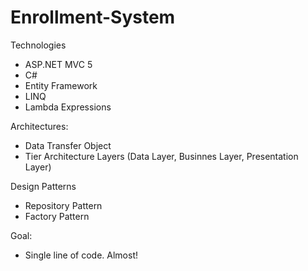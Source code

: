 # Enrollment-System

Technologies
  - ASP.NET MVC 5
  - C#
  - Entity Framework
  - LINQ
  - Lambda Expressions

Architectures:
  - Data Transfer Object
  - Tier Architecture Layers (Data Layer, Businnes Layer, Presentation Layer)

Design Patterns
  - Repository Pattern
  - Factory Pattern

Goal:
  - Single line of code. Almost!
